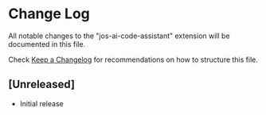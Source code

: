 # Change Log

All notable changes to the "jos-ai-code-assistant" extension will be documented in this file.

Check [Keep a Changelog](http://keepachangelog.com/) for recommendations on how to structure this file.

## [Unreleased]

- Initial release
